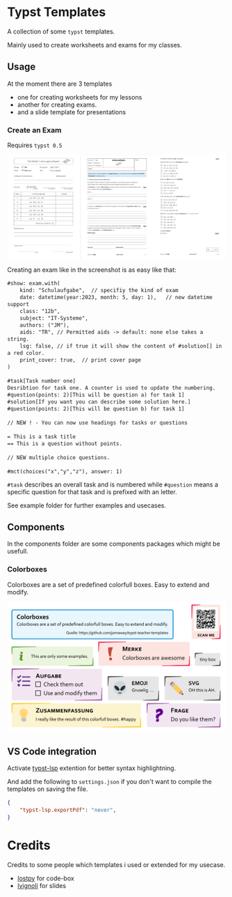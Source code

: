 # Typst Templates

A collection of some `typst` templates.

Mainly used to create worksheets and exams for my classes. 

## Usage

At the moment there are 3 templates

+ one for creating worksheets for my lessons
+ another for creating exams.
+ and a slide template for presentations

### Create an Exam

Requires `typst 0.5`

![screenshot exam](screenshot_exam.png)

Creating an exam like in the screenshot is as easy like that:

```
#show: exam.with(
    kind: "Schulaufgabe",  // specifiy the kind of exam
    date: datetime(year:2023, month: 5, day: 1),   // new datetime support
    class: "12b",
    subject: "IT-Systeme", 
    authors: ("JM"),
    aids: "TR", // Permitted aids -> default: none else takes a string.
    lsg: false, // if true it will show the content of #solution[] in a red color. 
    print_cover: true,  // print cover page
)

#task[Task number one]
Desribtion for task one. A counter is used to update the numbering.
#question(points: 2)[This will be question a) for task 1]
#solution[If you want you can describe some solution here.]
#question(points: 2)[This will be question b) for task 1]

// NEW ! - You can now use headings for tasks or questions

= This is a task title
== This is a question without points.

// NEW multiple choice questions.

#mct(choices("x","y","z"), answer: 1) 

```
`#task` describes an overall task and is numbered while `#question` means a specific question for that task and is prefixed with an letter. 

See example folder for further examples and usecases.

## Components

In the components folder are some components packages which might be usefull.

### Colorboxes

Colorboxes are a set of predefined colorfull boxes. Easy to extend and modify.

![colorboxes showcase](colorboxes.png)

## VS Code integration

Activate [typst-lsp](https://open-vsx.org/extension/nvarner/typst-lsp) extention for better syntax highlightning.

And add the following to `settings.json` if you don't want to compile the templates on saving the file.

```json
{
    "typst-lsp.exportPdf": "never",
}
```

# Credits

Credits to some people which templates i used or extended for my usecase.

- [lostpy](https://gitlab.com/LostPy/lostpy-typst-templates) for code-box
- [lvignoli](https://github.com/lvignoli/diapo) for slides
